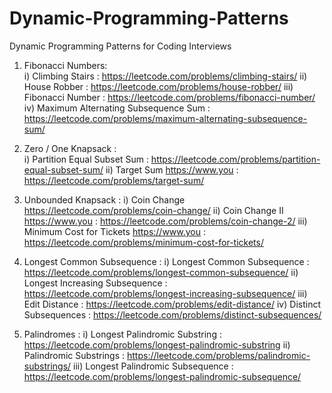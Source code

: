 # Dynamic-Programming-Patterns
Dynamic Programming Patterns for Coding Interviews

1. Fibonacci Numbers:	                                                                                                                             
i) Climbing Stairs		:																																    https://leetcode.com/problems/climbing-stairs/
ii) House Robber			:																															      https://leetcode.com/problems/house-robber/
iii) Fibonacci Number	:																																		https://leetcode.com/problems/fibonacci-number/
iv) Maximum Alternating Subsequence Sum			:																							https://leetcode.com/problems/maximum-alternating-subsequence-sum/
		
2. Zero / One Knapsack		    :                                                                                                                                       
i) Partition Equal Subset Sum		:																												https://leetcode.com/problems/partition-equal-subset-sum/
ii) Target Sum	https://www.you		:																												https://leetcode.com/problems/target-sum/
		
3. Unbounded Knapsack		:
i) Coin Change																																		        https://leetcode.com/problems/coin-change/
ii) Coin Change II	https://www.you		:																										https://leetcode.com/problems/coin-change-2/
iii) Minimum Cost for Tickets	https://www.you		:																					https://leetcode.com/problems/minimum-cost-for-tickets/
		
4. Longest Common Subsequence		:
i) Longest Common Subsequence			:																											https://leetcode.com/problems/longest-common-subsequence/
ii) Longest Increasing Subsequence	:																											https://leetcode.com/problems/longest-increasing-subsequence/
iii) Edit Distance										:																								      https://leetcode.com/problems/edit-distance/
iv) Distinct Subsequences						:																											https://leetcode.com/problems/distinct-subsequences/
		
5. Palindromes		              :
i) Longest Palindromic Substring		:																											https://leetcode.com/problems/longest-palindromic-substring
ii) Palindromic Substrings					:																											https://leetcode.com/problems/palindromic-substrings/
iii) Longest Palindromic Subsequence	 :																										https://leetcode.com/problems/longest-palindromic-subsequence/
